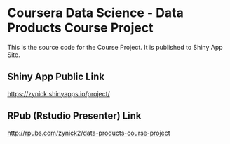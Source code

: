 # Coursera Data Science - Data Products Course Project

This is the source code for the Course Project. It is published to Shiny App Site.

## Shiny App Public Link

https://zynick.shinyapps.io/project/

## RPub (Rstudio Presenter) Link

http://rpubs.com/zynick2/data-products-course-project
